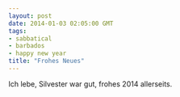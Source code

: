 ```yaml
---
layout: post
date: 2014-01-03 02:05:00 GMT
tags:
- sabbatical
- barbados
- happy new year
title: "Frohes Neues"
---
```

Ich lebe, Silvester war gut, frohes 2014 allerseits.
